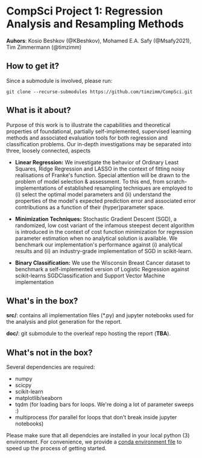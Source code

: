 # CompSci Project 1: Regression Analysis and Resampling Methods
**Auhors**: Kosio Beshkov (@KBeshkov), Mohamed E.A. Safy (@Msafy2021), Tim Zimmermann (@timzimm)

## How to get it?
Since a submodule is involved, please run:
```
git clone --recurse-submodules https://github.com/timzimm/CompSci.git
```

## What is it about?
Purpose of this work is to illustrate the capabilities and theoretical
properties of foundational, partially self-implemented, supervised learning methods
and associated evaluation tools for both regression and classification problems.
Our in-depth investigations may be separated into three, loosely connected,
aspects

* **Linear Regression:** We investigate the behavior of Ordinary Least
        Squares, Ridge Regression and LASSO in the context of fitting noisy
        realisations of Franke's function. Special attention will be drawn to
        the problem of model selection \& assessment. To this end, from
        scratch-implementations of established resampling techniques are
        employed to (i) select the optimal model parameters and (ii) understand
        the properties of the model's expected prediction error and associated
        error contributions as a function of their (hyper)parameter space.

* **Minimization Techniques:** Stochastic Gradient Descent (SGD), a
        randomized, low cost variant of the infamous steepest decent algorithm
        is introduced in the context of cost function minimization for
        regression parameter estimation when no analytical solution is
        available. We benchmark our implementation's performance against (i)
        analytical results and (ii) an industry-grade implementation of SGD in
        scikit-learn.

* **Binary Classification:** We use the Wisconsin Breast Cancer dataset to benchmark 
    a self-implemented version of Logistic Regression against scikit-learns
    SGDClassification and Support Vector Machine implementation


## What's in the box?
**src/**: contains all implementation files (*.py) and jupyter notebooks used
for the analysis and plot generation for the report.

**doc/**: git submodule to the overleaf repo hosting the report (**TBA**).

## What's not in the box? 
Several dependencies are required:
- numpy
- scicpy
- scikit-learn
- matplotlib/seaborn
- tqdm (for loading bars for loops. We're doing a lot of parameter sweeps :)
- multiprocess (for parallel for loops that don't break inside jupyter notebooks)

Please make sure that all dependcies are installed in your local python (3)
environment. For convenience, we provide a 
[conda environment file](./config/env.yml) to speed up the process of getting
started.

